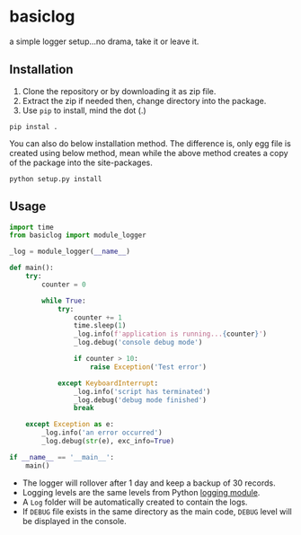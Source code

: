 # basiclog

a simple logger setup...no drama, take it or leave it.


## Installation

1. Clone the repository or by downloading it as zip file.
2. Extract the zip if needed then, change directory into the package.
3. Use `pip` to install, mind the dot (.)
```
pip instal .
```
You can also do below installation method. The difference is, only egg file is
created using below method, mean while the above method creates a copy of the
package into the site-packages.
```
python setup.py install
```


## Usage

```python
import time
from basiclog import module_logger

_log = module_logger(__name__)

def main():
    try:
        counter = 0

        while True:
            try:
                counter += 1
                time.sleep(1)
                _log.info(f'application is running...{counter}')
                _log.debug('console debug mode')

                if counter > 10:
                    raise Exception('Test error')

            except KeyboardInterrupt:
                _log.info('script has terminated')
                _log.debug('debug mode finished')
                break

    except Exception as e:
        _log.info('an error occurred')
        _log.debug(str(e), exc_info=True)

if __name__ == '__main__':
    main()

```

* The logger will rollover after 1 day and keep a backup of 30 records.
* Logging levels are the same levels from Python [logging module](https://docs.python.org/2/library/logging.html#logging-levels).
* A `Log` folder will be automatically created to contain the logs.
* If `DEBUG` file exists in the same directory as the main code, `DEBUG` level will be displayed in the console.
